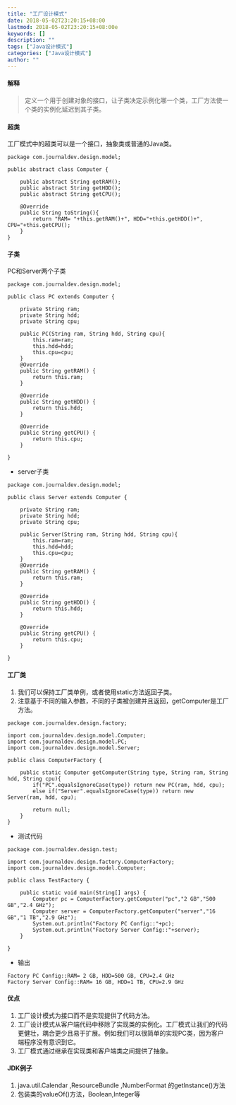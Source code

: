 ```yaml
---
title: "工厂设计模式"
date: 2018-05-02T23:20:15+08:00
lastmod: 2018-05-02T23:20:15+08:00e
keywords: []
description: ""
tags: ["Java设计模式"]
categories: ["Java设计模式"]
author: ""
---
```

#### 解释

>定义一个用于创建对象的接口，让子类决定示例化哪一个类，工厂方法使一个类的实例化延迟到其子类。

#### 超类

工厂模式中的超类可以是一个接口，抽象类或普通的Java类。

```
package com.journaldev.design.model;

public abstract class Computer {
    
    public abstract String getRAM();
    public abstract String getHDD();
    public abstract String getCPU();
    
    @Override
    public String toString(){
        return "RAM= "+this.getRAM()+", HDD="+this.getHDD()+", CPU="+this.getCPU();
    }
}
```

#### 子类

PC和Server两个子类

```
package com.journaldev.design.model;

public class PC extends Computer {

    private String ram;
    private String hdd;
    private String cpu;
    
    public PC(String ram, String hdd, String cpu){
        this.ram=ram;
        this.hdd=hdd;
        this.cpu=cpu;
    }
    @Override
    public String getRAM() {
        return this.ram;
    }

    @Override
    public String getHDD() {
        return this.hdd;
    }

    @Override
    public String getCPU() {
        return this.cpu;
    }

}
```

* server子类

```
package com.journaldev.design.model;

public class Server extends Computer {

    private String ram;
    private String hdd;
    private String cpu;
    
    public Server(String ram, String hdd, String cpu){
        this.ram=ram;
        this.hdd=hdd;
        this.cpu=cpu;
    }
    @Override
    public String getRAM() {
        return this.ram;
    }

    @Override
    public String getHDD() {
        return this.hdd;
    }

    @Override
    public String getCPU() {
        return this.cpu;
    }

}
```

#### 工厂类

1. 我们可以保持工厂类单例，或者使用static方法返回子类。
2. 注意基于不同的输入参数，不同的子类被创建并且返回，getComputer是工厂方法。

```
package com.journaldev.design.factory;

import com.journaldev.design.model.Computer;
import com.journaldev.design.model.PC;
import com.journaldev.design.model.Server;

public class ComputerFactory {

    public static Computer getComputer(String type, String ram, String hdd, String cpu){
        if("PC".equalsIgnoreCase(type)) return new PC(ram, hdd, cpu);
        else if("Server".equalsIgnoreCase(type)) return new Server(ram, hdd, cpu);
        
        return null;
    }
}
```

* 测试代码

```
package com.journaldev.design.test;

import com.journaldev.design.factory.ComputerFactory;
import com.journaldev.design.model.Computer;

public class TestFactory {

    public static void main(String[] args) {
        Computer pc = ComputerFactory.getComputer("pc","2 GB","500 GB","2.4 GHz");
        Computer server = ComputerFactory.getComputer("server","16 GB","1 TB","2.9 GHz");
        System.out.println("Factory PC Config::"+pc);
        System.out.println("Factory Server Config::"+server);
    }

}
```

* 输出

```
Factory PC Config::RAM= 2 GB, HDD=500 GB, CPU=2.4 GHz
Factory Server Config::RAM= 16 GB, HDD=1 TB, CPU=2.9 GHz
```

#### 优点
1. 工厂设计模式为接口而不是实现提供了代码方法。
2. 工厂设计模式从客户端代码中移除了实现类的实例化。工厂模式让我们的代码更健壮，耦合更少且易于扩展。例如我们可以很简单的实现PC类，因为客户端程序没有意识到它。
3. 工厂模式通过继承在实现类和客户端类之间提供了抽象。

#### JDK例子
1. java.util.Calendar ,ResourceBundle ,NumberFormat 的getInstance()方法
2. 包装类的valueOf()方法，Boolean,Integer等